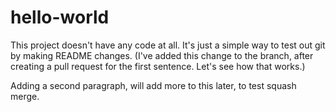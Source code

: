 # hello-world
This project doesn't have any code at all. It's just a simple way to test out git by making README changes. (I've added this change to the branch, after creating a pull request for the first sentence. Let's see how that works.)

Adding a second paragraph, will add more to this later, to test squash merge.
